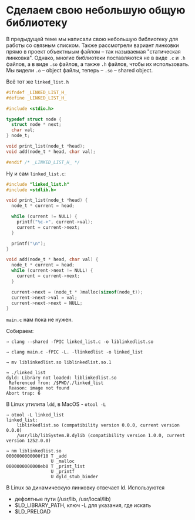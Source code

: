 # Сделаем свою небольшую **общую** библиотеку

В предыдущей теме мы написали свою небольшую библиотеку для работы со
связным списком. Также рассмотрели вариант линковки прямо в проект объектныым
файлом – так называемая "статическая линковка". Однако, многие библиотеки
поставляются не в виде `.c` и `.h` файлов, а в виде `.so` файлов, а также
`.h` файлов, чтобы их использовать. Мы видели `.o` – object файлы, теперь –
`.so` – shared object.

Всё тот же `linked_list.h`

```C
#ifndef	_LINKED_LIST_H_
#define	_LINKED_LIST_H_

#include <stdio.h>

typedef struct node {
  struct node * next;
  char val;
} node_t;

void print_list(node_t *head);
void add(node_t * head, char val);

#endif /* _LINKED_LIST_H_ */
```

Ну и сам `linked_list.c`:

```C
#include "linked_list.h"
#include <stdlib.h>

void print_list(node_t *head) {
  node_t * current = head;

  while (current != NULL) {
    printf("%c->", current->val);
    current = current->next;
  }

  printf("\n");
}

void add(node_t * head, char val) {
  node_t * current = head;
  while (current->next != NULL) {
    current = current->next;
  }

  current->next = (node_t * )malloc(sizeof(node_t));
  current->next->val = val;
  current->next->next = NULL;
}
```

`main.c` нам пока не нужен.

Собираем:

```
→ clang --shared -fPIC linked_list.c -o liblinkedlist.so
```

```
→ clang main.c -fPIC -L. -llinkedlist -o linked_list
```

```
→ mv liblinkedlist.so liblinkedlist.so.1
```

```
→ ./linked_list
dyld: Library not loaded: liblinkedlist.so
 Referenced from: /$PWD/./linked_list
 Reason: image not found
Abort trap: 6
```

В Linux утилита `ldd`, в MacOS - `otool -L`

```
→ otool -L linked_list
linked_list:
	liblinkedlist.so (compatibility version 0.0.0, current version 0.0.0)
	/usr/lib/libSystem.B.dylib (compatibility version 1.0.0, current version 1252.0.0)
```

```
→ nm liblinkedlist.so
0000000000000f10 T _add
                 U _malloc
0000000000000eb0 T _print_list
                 U _printf
                 U dyld_stub_binder
```

В Linux за динамическую линковку отвечает ld. Используются
- дефолтные пути (/usr/lib, /usr/local/lib)
- $LD_LIBRARY_PATH, ключ -L для указания, где искать
- $LD_PRELOAD
